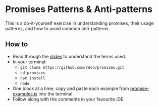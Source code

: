 # Promises Patterns & Anti-patterns

This is a do-it-yourself exercise in understanding promises, their usage patterns, and how to avoid common anti-patterns.

## How to

* Read through the [slides](Promises.pdf) to understand the terms used.
* In your terminal:
  * `git clone https://github.com/rdoh/promises.git`
  * `cd promises`
  * `npm install`
  * `node`
* One block at a time, copy and paste each example from [promise-examples.js](promise-examples.js) into the terminal.
* Follow along with the comments in your favourite IDE.
